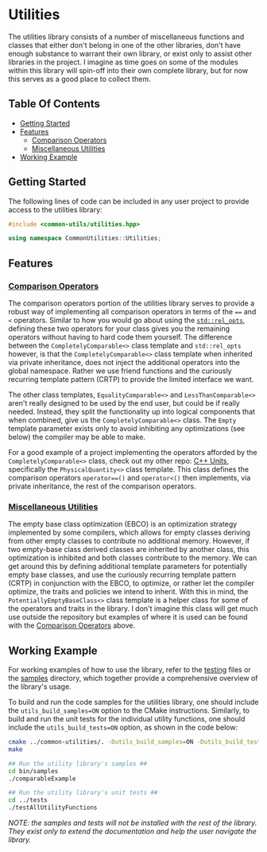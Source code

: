 # Utilities

The utilities library consists of a number of miscellaneous functions and classes that either don't belong in one of the other libraries, don't have enough substance to warrant their own library, or exist only to assist other libraries in the project. I imagine as time goes on some of the modules within this library will spin-off into their own complete library, but for now this serves as a good place to collect them.

## Table Of Contents

- [Getting Started](#Getting-Started)
- [Features](#Features)
  - [Comparison Operators](#Comparison-Operators)
  - [Miscellaneous Utilities](#Miscellaneous-Utilities)
- [Working Example](#Working-Example)

## Getting Started

The following lines of code can be included in any user project to provide access to the utilities library:

```C++
#include <common-utils/utilities.hpp>

using namespace CommonUtilities::Utilities;
```

## Features

### [Comparison Operators](https://github.com/crdrisko/common-utilities/blob/master/include/common-utils/utilities/operators)

The comparison operators portion of the utilities library serves to provide a robust way of implementing all comparison operators in terms of the `==` and `<` operators. Similar to how you would go about using the [`std::rel_opts`](https://en.cppreference.com/w/cpp/utility/rel_ops/operator_cmp), defining these two operators for your class gives you the remaining operators without having to hard code them yourself. The difference between the `CompletelyComparable<>` class template and `std::rel_opts` however, is that the `CompletelyComparable<>` class template when inherited via private inheritance, does not inject the additional operators into the global namespace. Rather we use friend functions and the curiously recurring template pattern (CRTP) to provide the limited interface we want.

The other class templates, `EqualityComparable<>` and `LessThanComparable<>` aren't really designed to be used by the end user, but could be if really needed. Instead, they split the functionality up into logical components that when combined, give us the `CompletelyComparable<>` class. The `Empty` template parameter exists only to avoid inhibiting any optimizations (see below) the compiler may be able to make.

For a good example of a project implementing the operators afforded by the `CompletelyComparable<>` class, check out my other repo: [C++ Units](https://github.com/crdrisko/cpp-units.git), specifically the `PhysicalQuantity<>` class template. This class defines the comparison operators `operator==()` and `operator<()` then implements, via private inheritance, the rest of the comparison operators.

### [Miscellaneous Utilities](https://github.com/crdrisko/common-utilities/blob/master/include/common-utils/utilities/utils)

The empty base class optimization (EBCO) is an optimization strategy implemented by some compilers, which allows for empty classes deriving from other empty classes to contribute no additional memory. However, if two empty-base class derived classes are inherited by another class, this optimization is inhibited and both classes contribute to the memory. We can get around this by defining additional template parameters for potentially empty base classes, and use the curiously recurring template pattern (CRTP) in conjunction with the EBCO, to optimize, or rather let the compiler optimize, the traits and policies we intend to inherit. With this in mind, the `PotentiallyEmptyBaseClass<>` class template is a helper class for some of the operators and traits in the library. I don't imagine this class will get much use outside the repository but examples of where it is used can be found with the [Comparison Operators](#Comparison-Operators) above.

## Working Example

For working examples of how to use the library, refer to the [testing](https://github.com/crdrisko/common-utilities/tree/master/libs/utilities/tests) files or the [samples](https://github.com/crdrisko/common-utilities/tree/master/libs/utilities/samples) directory, which together provide a comprehensive overview of the library's usage.

To build and run the code samples for the utilities library, one should include the `utils_build_samples=ON` option to the CMake instructions. Similarly, to build and run the unit tests for the individual utility functions, one should include the `utils_build_tests=ON` option, as shown in the code below:

```bash
cmake ../common-utilities/. -Dutils_build_samples=ON -Dutils_build_tests=ON
make

## Run the utility library's samples ##
cd bin/samples
./comparableExample

## Run the utility library's unit tests ##
cd ../tests
./testAllUtilityFunctions
```

*NOTE: the samples and tests will not be installed with the rest of the library. They exist only to extend the documentation and help the user navigate the library.*
